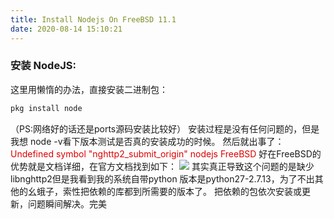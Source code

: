 ```yaml
---
title: Install Nodejs On FreeBSD 11.1
date: 2020-08-14 15:10:21
---
```


### 安装  NodeJS:
这里用懒惰的办法，直接安装二进制包：
``` bash
pkg install node
```
（PS:网络好的话还是ports源码安装比较好）
安装过程是没有任何问题的，但是我想 node -v看下版本测试是否真的安装成功的时候。
然后就出事了：
<font color=#dd0000>Undefined symbol "nghttp2_submit_origin" nodejs FreeBSD</font>
好在FreeBSD的优势就是文档详细，在官方文档找到如下：
<img src="/myblogs.github.io/2020/08/14/Install_Nodejs_On_FreeBSD11/freebsd_node.jpg">
其实真正导致这个问题的是缺少 libnghttp2但是我看到我的系统自带python 版本是python27-2.7.13，为了不出其他的幺蛾子，索性把依赖的库都到所需要的版本了。
把依赖的包依次安装或更新，问题瞬间解决。完美